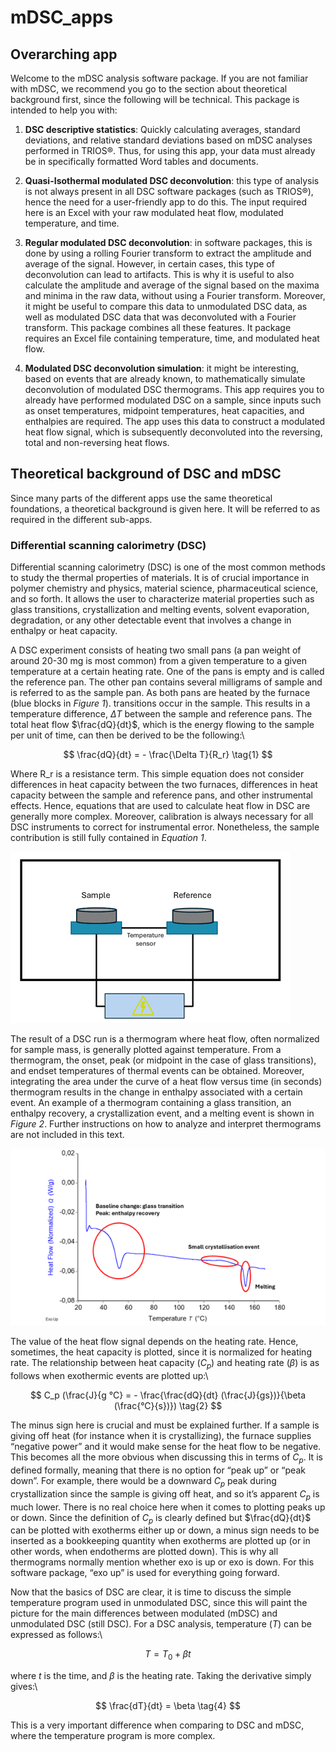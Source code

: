 # mDSC_apps

## Overarching app

Welcome to the mDSC analysis software package. If you are not familiar with mDSC, 
we recommend you go to the section about theoretical background first, since the 
following will be technical. This package is intended to help you with:

1. **DSC descriptive statistics**: Quickly calculating averages, standard deviations, 
and relative standard deviations based on mDSC analyses performed in TRIOS®. Thus,
for using this app, your data must already be in specifically formatted Word tables 
and documents.  

2. **Quasi-Isothermal modulated DSC deconvolution**: this type of analysis is not 
always present in all DSC software packages (such as TRIOS®), hence the need for 
a user-friendly app to do this. The input required here is an Excel with your
raw modulated heat flow, modulated temperature, and time. 

3. **Regular modulated DSC deconvolution**: in software packages, this is done by 
using a rolling Fourier transform to extract the amplitude and average of the 
signal. However, in certain cases, this type of deconvolution can lead to artifacts.
This is why it is useful to also calculate the amplitude and average of the signal
based on the maxima and minima in the raw data, without using a Fourier transform.
Moreover, it might be useful to compare this data to unmodulated DSC data, as well
as modulated DSC data that was deconvoluted with a Fourier transform. This package
combines all these features. It package requires an Excel file containing 
temperature, time, and modulated heat flow. 

4. **Modulated DSC deconvolution simulation**: it might be interesting, based on 
events that are already known, to mathematically simulate deconvolution of 
modulated DSC thermograms. This app requires you to already have performed 
modulated DSC on a sample, since inputs such as onset temperatures, midpoint
temperatures, heat capacities, and enthalpies are required. The app uses this
data to construct a modulated heat flow signal, which is subsequently deconvoluted 
into the reversing, total and non-reversing heat flows.


## Theoretical background of DSC and mDSC

Since many parts of the different apps use the same theoretical foundations, a 
theoretical background is given here. It will be referred to as required in the 
different sub-apps.

### Differential scanning calorimetry (DSC)

Differential scanning calorimetry (DSC) is one of the most common methods to 
study the thermal properties of materials. It is of crucial importance in polymer
chemistry and physics, material science, pharmaceutical science, and so forth. 
It allows the user to characterize material properties such as glass transitions,
crystallization and melting events, solvent evaporation, degradation, or any other
detectable event that involves a change in enthalpy or heat capacity. 

A DSC experiment consists of heating two small pans (a pan weight of around 
20-30 mg is most common) from a given temperature to a given temperature at a 
certain heating rate. One of the pans is empty and is called the reference pan.
The other pan contains several milligrams of sample and is referred to as the 
sample pan. As both pans are heated by the furnace (blue blocks in *Figure 1*). 
transitions occur in the sample. This results in a temperature difference,
$\Delta T$ between the sample and reference pans. The total heat flow 
$\frac{dQ}{dt}$, which is the energy flowing to the sample per unit of time, can 
then be derived to be the following:\

$$
\frac{dQ}{dt} = - \frac{\Delta T}{R_r} \tag{1}
$$

Where R_r is a resistance term. This simple equation does not consider differences 
in heat capacity between the two furnaces, differences in heat capacity between 
the sample and reference pans, and other instrumental effects. Hence, equations 
that are used to calculate heat flow in DSC are generally more complex. Moreover, 
calibration is always necessary for all DSC instruments to correct for 
instrumental error. Nonetheless, the sample contribution is still fully contained 
in *Equation 1*.

![Figure 1: basic representation of a differential scanning calorimeter.](figures/Fig1_differential_scanning_calorimeter.png)

The result of a DSC run is a thermogram where heat flow, often normalized for 
sample mass, is generally plotted against temperature. From a thermogram, the
onset, peak (or midpoint in the case of glass transitions), and endset temperatures
of thermal events can be obtained. Moreover, integrating the area under the 
curve of a heat flow versus time (in seconds) thermogram results in the change 
in enthalpy associated with a certain event. An example of a thermogram 
containing a glass transition, an enthalpy recovery, a crystallization event,
and a melting event is shown in *Figure 2*. Further instructions on how to analyze 
and interpret thermograms are not included in this text.

![Figure 2: a typical thermogram resulting from a differential scanning calorimetry experiment. Different thermal events are present and highlighted in the figure.](figures/Fig2_typical_thermogram.png)

The value of the heat flow signal depends on the heating rate. Hence, sometimes, 
the heat capacity is plotted, since it is normalized for heating rate. The 
relationship between heat capacity ($C_p$) and heating rate ($\beta$) is as 
follows when exothermic events are plotted up:\

$$
C_p (\frac{J}{g °C} = - \frac{\frac{dQ}{dt} (\frac{J}{gs})}{\beta (\frac{°C}{s})}) \tag{2}
$$

The minus sign here is crucial and must be explained further. If a sample is 
giving off heat (for instance when it is crystallizing), the furnace supplies 
“negative power” and it would make sense for the heat flow to be negative. This
becomes all the more obvious when discussing this in terms of $C_p$. It is 
defined formally, meaning that there is no option for “peak up” or “peak down”. 
For example, there would be a downward $C_p$ peak during crystallization since 
the sample is giving off heat, and so it’s apparent $C_p$ is much lower. There 
is no real choice here when it comes to plotting peaks up or down. Since the 
definition of $C_p$ is clearly defined but $\frac{dQ}{dt}$ can be plotted with 
exotherms either up or down, a minus sign needs to be inserted as a bookkeeping 
quantity when exotherms are plotted up (or in other words, when endotherms are 
plotted down). This is why all thermograms normally mention whether exo is up or
exo is down. For this software package, “exo up” is used for everything going 
forward.

Now that the basics of DSC are clear, it is time to discuss the simple 
temperature program used in unmodulated DSC, since this will paint the picture
for the main differences between modulated (mDSC) and unmodulated DSC (still DSC).
For a DSC analysis, temperature ($T$) can be expressed as follows:\

$$
T = T_0 + \beta t \tag{3} 
$$

where *t* is the time, and *β* is the heating rate. Taking the derivative simply 
gives:\

$$
\frac{dT}{dt} = \beta \tag{4}
$$

This is a very important difference when comparing to DSC and mDSC, where the
temperature program is more complex.